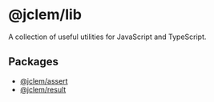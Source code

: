 # @jclem/lib

A collection of useful utilities for JavaScript and TypeScript.

## Packages

- [@jclem/assert](./packages/assert)
- [@jclem/result](./packages/result)
